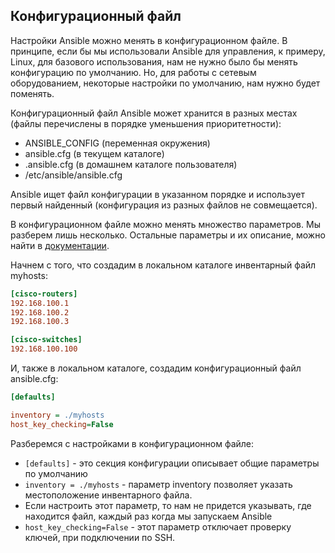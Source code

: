 ## Конфигурационный файл

Настройки Ansible можно менять в конфигурационном файле. В принципе, если бы мы использовали Ansible для управления, к примеру, Linux, для базового использования, нам не нужно было бы менять конфигурацию по умолчанию.
Но, для работы с сетевым оборудованием, некоторые настройки по умолчанию, нам нужно будет поменять.

Конфигурационный файл Ansible может хранится в разных местах (файлы перечислены в порядке уменьшения приоритетности):
* ANSIBLE_CONFIG (переменная окружения)
* ansible.cfg (в текущем каталоге)
* .ansible.cfg (в домашнем каталоге пользователя)
* /etc/ansible/ansible.cfg

Ansible ищет файл конфигурации в указанном порядке и использует первый найденный (конфигурация из разных файлов не совмещается).

В конфигурационном файле можно менять множество параметров. Мы разберем лишь несколько. Остальные параметры и их описание, можно найти в [документации](http://docs.ansible.com/ansible/intro_configuration.html).

Начнем с того, что создадим в локальном каталоге инвентарный файл myhosts:
```ini
[cisco-routers]
192.168.100.1
192.168.100.2
192.168.100.3

[cisco-switches]
192.168.100.100
```

И, также в локальном каталоге, создадим конфигурационный файл ansible.cfg:
```cfg
[defaults]

inventory = ./myhosts
host_key_checking=False
```

Разберемся с настройками в конфигурационном файле:
* ```[defaults]``` - это секция конфигурации описывает общие параметры по умолчанию
* ```inventory = ./myhosts``` - параметр inventory позволяет указать местоположение инвентарного файла.
 * Если настроить этот параметр, то нам не придется указывать, где находится файл, каждый раз когда мы запускаем Ansible
* ```host_key_checking=False``` - этот параметр отключает проверку ключей, при подключении по SSH.
